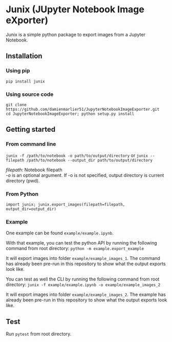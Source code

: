 # Junix (JUpyter Notebook Image eXporter)

Junix is a simple python package to export images from a Jupyter Notebook.

## Installation

### Using pip

```pip install junix```

### Using source code

```
git clone https://github.com/damienmarlier51/JupyterNotebookImageExporter.git
cd JupyterNotebookImageExporter; python setup.py install
```

## Getting started

### From command line

```junix -f /path/to/notebook -o path/to/output/directory``` or ```junix --filepath /path/to/notebook --output_dir path/to/output/directory```

*filepath*: Notebook filepath<br/>
*-o* is an optional argument. If -o is not specified, output directory is current directory (pwd).<br/>

### From Python

```import junix; junix.export_images(filepath=filepath, output_dir=output_dir)```

### Example

One example can be found ```example/example.ipynb```.

With that example, you can test the python API by running the following command from root directory:
```python -m example.export_example```

It will export images into folder ```example/example_images_1```.
The command has already been pre-run in this repository to show what the output exports look like.

You can test as well the CLI by running the following command from root directory:
```junix -f example/example.ipynb -o example/example_images_2```

It will export images into folder ```example/example_images_2```.
The example has already been pre-run in this repository to show what the output exports look like.

## Test

Run ```pytest``` from root directory.
